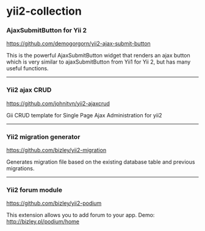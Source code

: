 # yii2-collection

### AjaxSubmitButton for Yii 2
https://github.com/demogorgorn/yii2-ajax-submit-button

This is the powerful AjaxSubmitButton widget that renders an ajax button which is very similar to ajaxSubmitButton from Yii1 for Yii 2, but has many useful functions.

-----------------------------

### Yii2 ajax CRUD
https://github.com/johnitvn/yii2-ajaxcrud

Gii CRUD template for Single Page Ajax Administration for yii2

-----------------------------

### Yii2 migration generator
https://github.com/bizley/yii2-migration

Generates migration file based on the existing database table and previous migrations.

-----------------------------

### Yii2 forum module
https://github.com/bizley/yii2-podium 

This extension allows you to add forum to your app. Demo: http://bizley.pl/podium/home
